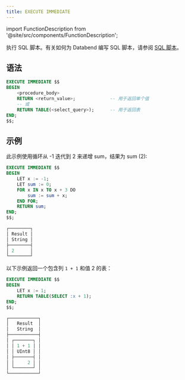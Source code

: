 ```yaml
---
title: EXECUTE IMMEDIATE
---
```

import FunctionDescription from '@site/src/components/FunctionDescription';

<FunctionDescription description="引入或更新于：v1.2.452"/>

执行 SQL 脚本。有关如何为 Databend 编写 SQL 脚本，请参阅 [SQL 脚本](/sql/sql-reference/sql-scripting)。

## 语法

```sql
EXECUTE IMMEDIATE $$
BEGIN
    <procedure_body>
    RETURN <return_value>;             -- 用于返回单个值
    -- 或
    RETURN TABLE(<select_query>);      -- 用于返回表
END;
$$;
```

## 示例

此示例使用循环从 -1 迭代到 2 来递增 sum，结果为 sum (2):

```sql
EXECUTE IMMEDIATE $$
BEGIN
    LET x := -1;
    LET sum := 0;
    FOR x IN x TO x + 3 DO
        sum := sum + x;
    END FOR;
    RETURN sum;
END;
$$;

┌────────┐
│ Result │
│ String │
├────────┤
│ 2      │
└────────┘
```

以下示例返回一个包含列 `1 + 1` 和值 2 的表：

```sql
EXECUTE IMMEDIATE $$
BEGIN
    LET x := 1;
    RETURN TABLE(SELECT :x + 1);
END;
$$;

┌───────────┐
│   Result  │
│   String  │
├───────────┤
│ ┌───────┐ │
│ │ 1 + 1 │ │
│ │ UInt8 │ │
│ ├───────┤ │
│ │     2 │ │
│ └───────┘ │
└───────────┘
```